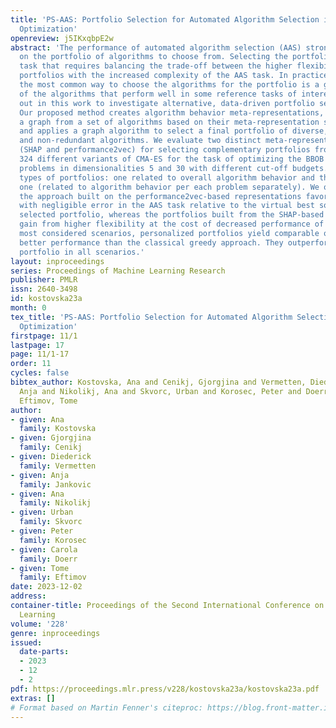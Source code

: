 ```yaml
---
title: 'PS-AAS: Portfolio Selection for Automated Algorithm Selection in Black-Box
  Optimization'
openreview: j5IKxqbpE2w
abstract: 'The performance of automated algorithm selection (AAS) strongly depends
  on the portfolio of algorithms to choose from. Selecting the portfolio is a non-trivial
  task that requires balancing the trade-off between the higher flexibility of large
  portfolios with the increased complexity of the AAS task. In practice, probably
  the most common way to choose the algorithms for the portfolio is a greedy selection
  of the algorithms that perform well in some reference tasks of interest. We set
  out in this work to investigate alternative, data-driven portfolio selection techniques.
  Our proposed method creates algorithm behavior meta-representations, constructs
  a graph from a set of algorithms based on their meta-representation similarity,
  and applies a graph algorithm to select a final portfolio of diverse, representative,
  and non-redundant algorithms. We evaluate two distinct meta-representation techniques
  (SHAP and performance2vec) for selecting complementary portfolios from a total of
  324 different variants of CMA-ES for the task of optimizing the BBOB single-objective
  problems in dimensionalities 5 and 30 with different cut-off budgets. We test two
  types of portfolios: one related to overall algorithm behavior and the ‘personalized’
  one (related to algorithm behavior per each problem separately). We observe that
  the approach built on the performance2vec-based representations favors small portfolios
  with negligible error in the AAS task relative to the virtual best solver from the
  selected portfolio, whereas the portfolios built from the SHAP-based representations
  gain from higher flexibility at the cost of decreased performance of the AAS. Across
  most considered scenarios, personalized portfolios yield comparable or slightly
  better performance than the classical greedy approach. They outperform the full
  portfolio in all scenarios.'
layout: inproceedings
series: Proceedings of Machine Learning Research
publisher: PMLR
issn: 2640-3498
id: kostovska23a
month: 0
tex_title: 'PS-AAS: Portfolio Selection for Automated Algorithm Selection in Black-Box
  Optimization'
firstpage: 11/1
lastpage: 17
page: 11/1-17
order: 11
cycles: false
bibtex_author: Kostovska, Ana and Cenikj, Gjorgjina and Vermetten, Diederick and Jankovic,
  Anja and Nikolikj, Ana and Skvorc, Urban and Korosec, Peter and Doerr, Carola and
  Eftimov, Tome
author:
- given: Ana
  family: Kostovska
- given: Gjorgjina
  family: Cenikj
- given: Diederick
  family: Vermetten
- given: Anja
  family: Jankovic
- given: Ana
  family: Nikolikj
- given: Urban
  family: Skvorc
- given: Peter
  family: Korosec
- given: Carola
  family: Doerr
- given: Tome
  family: Eftimov
date: 2023-12-02
address:
container-title: Proceedings of the Second International Conference on Automated Machine
  Learning
volume: '228'
genre: inproceedings
issued:
  date-parts:
  - 2023
  - 12
  - 2
pdf: https://proceedings.mlr.press/v228/kostovska23a/kostovska23a.pdf
extras: []
# Format based on Martin Fenner's citeproc: https://blog.front-matter.io/posts/citeproc-yaml-for-bibliographies/
---
```

